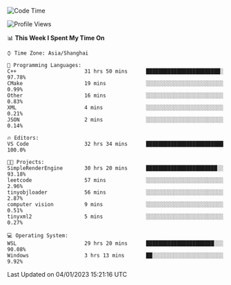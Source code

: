 <!--START_SECTION:waka-->
![Code Time](http://img.shields.io/badge/Code%20Time-547%20hrs%2032%20mins-blue)

![Profile Views](http://img.shields.io/badge/Profile%20Views-4-blue)

📊 **This Week I Spent My Time On** 

```text
⌚︎ Time Zone: Asia/Shanghai

💬 Programming Languages: 
C++                      31 hrs 50 mins      ████████████████████████░   97.78% 
CMake                    19 mins             ░░░░░░░░░░░░░░░░░░░░░░░░░   0.99% 
Other                    16 mins             ░░░░░░░░░░░░░░░░░░░░░░░░░   0.83% 
XML                      4 mins              ░░░░░░░░░░░░░░░░░░░░░░░░░   0.21% 
JSON                     2 mins              ░░░░░░░░░░░░░░░░░░░░░░░░░   0.14%

🔥 Editors: 
VS Code                  32 hrs 34 mins      █████████████████████████   100.0%

🐱‍💻 Projects: 
SimpleRenderEngine       30 hrs 20 mins      ███████████████████████░░   93.18% 
leetcode                 57 mins             ░░░░░░░░░░░░░░░░░░░░░░░░░   2.96% 
tinyobjloader            56 mins             ░░░░░░░░░░░░░░░░░░░░░░░░░   2.87% 
computer vision          9 mins              ░░░░░░░░░░░░░░░░░░░░░░░░░   0.51% 
tinyxml2                 5 mins              ░░░░░░░░░░░░░░░░░░░░░░░░░   0.27%

💻 Operating System: 
WSL                      29 hrs 20 mins      ██████████████████████░░░   90.08% 
Windows                  3 hrs 13 mins       ██░░░░░░░░░░░░░░░░░░░░░░░   9.92%

```


 Last Updated on 04/01/2023 15:21:16 UTC
<!--END_SECTION:waka-->